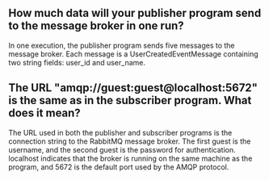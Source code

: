 ## How much data will your publisher program send to the message broker in one run? ##

In one execution, the publisher program sends five messages to the message broker. 
Each message is a UserCreatedEventMessage containing two string fields: user_id and user_name.

## The URL "amqp://guest:guest@localhost:5672" is the same as in the subscriber program. What does it mean? ##

The URL used in both the publisher and subscriber programs is the connection string to the RabbitMQ message broker. 
The first guest is the username, and the second guest is the password for authentication. 
localhost indicates that the broker is running on the same machine as the program, and 5672 is the default port used by the AMQP protocol. 